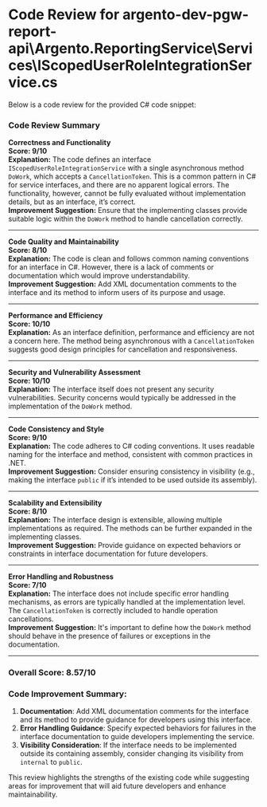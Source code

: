 # Code Review for argento-dev-pgw-report-api\Argento.ReportingService\Services\IScopedUserRoleIntegrationService.cs

Below is a code review for the provided C# code snippet:

### Code Review Summary

**Correctness and Functionality**  
**Score: 9/10**  
**Explanation:** The code defines an interface `IScopedUserRoleIntegrationService` with a single asynchronous method `DoWork`, which accepts a `CancellationToken`. This is a common pattern in C# for service interfaces, and there are no apparent logical errors. The functionality, however, cannot be fully evaluated without implementation details, but as an interface, it’s correct.  
**Improvement Suggestion:** Ensure that the implementing classes provide suitable logic within the `DoWork` method to handle cancellation correctly.

---

**Code Quality and Maintainability**  
**Score: 8/10**  
**Explanation:** The code is clean and follows common naming conventions for an interface in C#. However, there is a lack of comments or documentation which would improve understandability.  
**Improvement Suggestion:** Add XML documentation comments to the interface and its method to inform users of its purpose and usage.

---

**Performance and Efficiency**  
**Score: 10/10**  
**Explanation:** As an interface definition, performance and efficiency are not a concern here. The method being asynchronous with a `CancellationToken` suggests good design principles for cancellation and responsiveness.  

---

**Security and Vulnerability Assessment**  
**Score: 10/10**  
**Explanation:** The interface itself does not present any security vulnerabilities. Security concerns would typically be addressed in the implementation of the `DoWork` method.  

---

**Code Consistency and Style**  
**Score: 9/10**  
**Explanation:** The code adheres to C# coding conventions. It uses readable naming for the interface and method, consistent with common practices in .NET.  
**Improvement Suggestion:** Consider ensuring consistency in visibility (e.g., making the interface `public` if it’s intended to be used outside its assembly).

---

**Scalability and Extensibility**  
**Score: 8/10**  
**Explanation:** The interface design is extensible, allowing multiple implementations as required. The methods can be further expanded in the implementing classes.  
**Improvement Suggestion:** Provide guidance on expected behaviors or constraints in interface documentation for future developers.

---

**Error Handling and Robustness**  
**Score: 7/10**  
**Explanation:** The interface does not include specific error handling mechanisms, as errors are typically handled at the implementation level. The `CancellationToken` is correctly included to handle operation cancellations.   
**Improvement Suggestion:** It's important to define how the `DoWork` method should behave in the presence of failures or exceptions in the documentation.

---

### Overall Score: 8.57/10

### Code Improvement Summary:
1. **Documentation**: Add XML documentation comments for the interface and its method to provide guidance for developers using this interface.
2. **Error Handling Guidance**: Specify expected behaviors for failures in the interface documentation to guide developers implementing the service.
3. **Visibility Consideration**: If the interface needs to be implemented outside its containing assembly, consider changing its visibility from `internal` to `public`. 

This review highlights the strengths of the existing code while suggesting areas for improvement that will aid future developers and enhance maintainability.